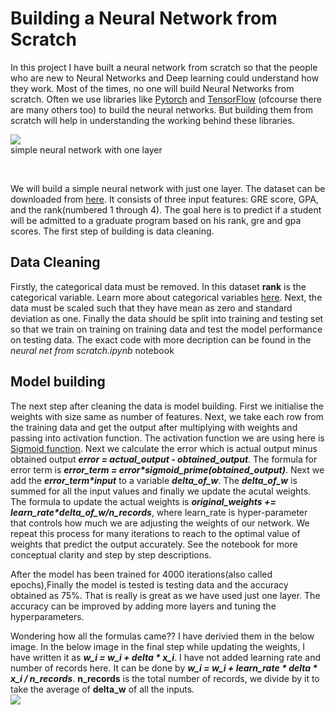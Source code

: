 <h1>Building a Neural Network from Scratch</h1>
<p>
  In this project I have built a neural network from scratch so that the people who are new to Neural Networks and Deep learning could
  understand how they work. Most of the times, no one will build Neural Networks from scratch. Often we use libraries like 
  <a href="https://pytorch.org/">Pytorch</a> and <a href="https://www.tensorflow.org/">TensorFlow</a> (ofcourse there are many others too)
  to build the neural networks. But building them from scratch will help in understanding the working behind these libraries.
</p>
<p>
  <img src="https://github.com/SurajChinna/Building-a-Neural-Network-from-Scratch-1/blob/master/assets/img1.png" /><br />
  simple neural network with one layer
</p>
<br />
<p>
  We will build a simple neural network with just one layer. The dataset can be downloaded from 
  <a href=" http://www.ats.ucla.edu/stat/data/binary.csv">here</a>. It consists of three input features: GRE score, GPA, 
  and the rank(numbered 1 through 4). The goal here is to predict if a student will be admitted to a graduate program based 
  on his rank, gre and gpa scores. The first step of building is data cleaning.
</p>
<h2>Data Cleaning</h2>
<p>
  Firstly, the categorical data must be removed. In this dataset <b>rank</b> is the categorical variable. Learn more about categorical
  variables <a href="https://en.wikipedia.org/wiki/Categorical_variable">here</a>. Next, the data must be scaled such that
  they have mean as zero and standard deviation as one. Finally the data should be split into training and testing set so that
  we train on training on training data and test the model performance on testing data.
  The exact code with more decription can be found in the <i>neural net from scratch.ipynb</i> notebook
</p>
<h2>Model building</h2>
<p>
  The next step after cleaning the data is model building. First we initialise the weights with size same as number of features. Next,
  we take each row from the training data and get the output after multiplying with weights and passing into activation function.
  The activation function we are using here is <a href="https://en.wikipedia.org/wiki/Sigmoid_function">Sigmoid function</a>. Next we
  calculate the error which is actual output minus obtained output <b><i>error = actual_output - obtained_output</i></b>. The formula for error
  term is <b><i>error_term = error*sigmoid_prime(obtained_output)</i></b>. Next we add the <b><i>error_term*input</i></b> to a variable <b><i>delta_of_w</i></b>. 
  The <b><i>delta_of_w</i></b> is summed for all the input values and finally we update the acutal weights. The formula to update the 
  actual weights is <b><i>original_weights += learn_rate*delta_of_w/n_records</i></b>, where learn_rate is hyper-parameter that controls how 
  much we are adjusting the weights of our network. We repeat this process for many iterations to reach to the optimal value of
  weights that predict the output accurately. See the notebook for more conceptual clarity and step by step descriptions.
</p>
<p>
  After the model has been trained for 4000 iterations(also called epochs),Finally the model is tested is testing data and the 
  accuracy obtained as 75%. That is really is great as we have used just one layer. The accuracy can be improved by adding more layers
  and tuning the hyperparameters.
</p>
<p>
  Wondering how all the formulas came?? I have derivied them in the below image. In the below image in the final step while updating 
  the weights, I have written it as <b><i>w_i = w_i + delta * x_i</i></b>. I have not added learning rate and number of records here. It    can be done by <b><i>w_i = w_i + learn_rate * delta * x_i / n_records</i></b>. <b>n_records</b> is the total number of records, we
    divide by it to take the average of <b>delta_w</b> of all the inputs.<br />
  <img src="https://github.com/SurajChinna/Building-a-Neural-Network-from-Scratch-1/blob/master/assets/img2.jpg" />
</p>
